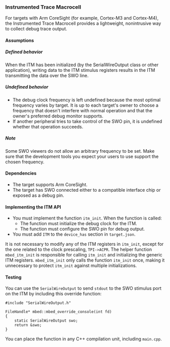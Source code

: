 ### Instrumented Trace Macrocell

For targets with Arm CoreSight (for example, Cortex-M3 and Cortex-M4), the Instrumented Trace Macrocell provides a lightweight, nonintrusive way to collect debug trace output.

#### Assumptions

##### Defined behavior

When the ITM has been initialized (by the SerialWireOutput class or other application), writing data to the ITM stimulus registers results in the ITM transmitting the data over the SWO line.

##### Undefined behavior

- The debug clock frequency is left undefined because the most optimal frequency varies by target. It is up to each target's owner to choose a frequency that doesn't interfere with normal operation and that the owner's preferred debug monitor supports.
- If another peripheral tries to take control of the SWO pin, it is undefined whether that operation succeeds.

##### Note

Some SWO viewers do not allow an arbitrary frequency to be set. Make sure that the development tools you expect your users to use support the chosen frequency.

#### Dependencies

- The target supports Arm CoreSight.
- The target has SWO connected either to a compatible interface chip or exposed as a debug pin.

#### Implementing the ITM API

- You must implement the function `itm_init`. When the function is called:
  - The function must initialize the debug clock for the ITM.
  - The function must configure the SWO pin for debug output.
- You must add `ITM` to the `device_has` section in `target.json`.

It is not necessary to modify any of the ITM registers in `itm_init`, except for the one related to the clock prescaling, `TPI->ACPR`. The helper function `mbed_itm_init` is responsible for calling `itm_init` and initializing the generic ITM registers. `mbed_itm_init` only calls the function `itm_init` once, making it unnecessary to protect `itm_init` against multiple initializations.

#### Testing

You can use the `SerialWireOutput` to send `stdout` to the SWO stimulus port on the ITM by including this override function:

```
#include "SerialWireOutput.h"

FileHandle* mbed::mbed_override_console(int fd)
{
    static SerialWireOutput swo;
    return &swo;
}
```

You can place the function in any C++ compilation unit, including `main.cpp`.
